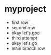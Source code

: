 # myproject
- first row
- second row
- okay let's goo
- third attempt
- okey let's go
- main branch row
